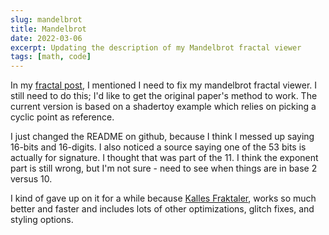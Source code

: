 ```yaml
---
slug: mandelbrot
title: Mandelbrot
date: 2022-03-06
excerpt: Updating the description of my Mandelbrot fractal viewer
tags: [math, code]
---
```


In my [fractal post](https://frankiemercado.com/2022/01/27/fractal/), I mentioned I need to fix my mandelbrot fractal viewer. I still need to do this; I'd like to get the original paper's method to work. The current version is based on a shadertoy example which relies on picking a cyclic point as reference.

I just changed the README on github, because I think I messed up saying 16-bits and 16-digits. I also noticed a source saying one of the 53 bits is actually for signature. I thought that was part of the 11. I think the exponent part is still wrong, but I'm not sure - need to see when things are in base 2 versus 10.

I kind of gave up on it for a while because [Kalles Fraktaler](http://www.chillheimer.de/kallesfraktaler/), works so much better and faster and includes lots of other optimizations, glitch fixes, and styling options.
